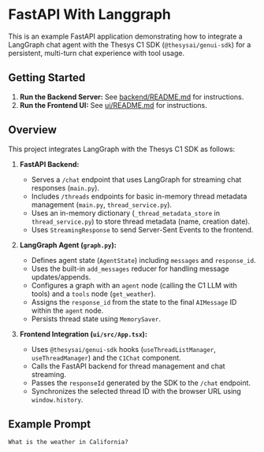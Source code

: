 # FastAPI With Langgraph

This is an example FastAPI application demonstrating how to integrate a LangGraph chat agent with the Thesys C1 SDK (`@thesysai/genui-sdk`) for a persistent, multi-turn chat experience with tool usage.

## Getting Started

1.  **Run the Backend Server:** See [backend/README.md](./backend/README.md) for instructions.
2.  **Run the Frontend UI:** See [ui/README.md](./ui/README.md) for instructions.

## Overview

This project integrates LangGraph with the Thesys C1 SDK as follows:

1.  **FastAPI Backend:**
    *   Serves a `/chat` endpoint that uses LangGraph for streaming chat responses (`main.py`).
    *   Includes `/threads` endpoints for basic in-memory thread metadata management (`main.py`, `thread_service.py`).
    *   Uses an in-memory dictionary (`_thread_metadata_store` in `thread_service.py`) to store thread metadata (name, creation date).
    *   Uses `StreamingResponse` to send Server-Sent Events to the frontend.

2.  **LangGraph Agent (`graph.py`):**
    *   Defines agent state (`AgentState`) including `messages` and `response_id`.
    *   Uses the built-in `add_messages` reducer for handling message updates/appends.
    *   Configures a graph with an `agent` node (calling the C1 LLM with tools) and a `tools` node (`get_weather`).
    *   Assigns the `response_id` from the state to the final `AIMessage` ID within the `agent` node.
    *   Persists thread state using `MemorySaver`.

3.  **Frontend Integration (`ui/src/App.tsx`):**
    *   Uses `@thesysai/genui-sdk` hooks (`useThreadListManager`, `useThreadManager`) and the `C1Chat` component.
    *   Calls the FastAPI backend for thread management and chat streaming.
    *   Passes the `responseId` generated by the SDK to the `/chat` endpoint.
    *   Synchronizes the selected thread ID with the browser URL using `window.history`.

## Example Prompt

```
What is the weather in California?
```
